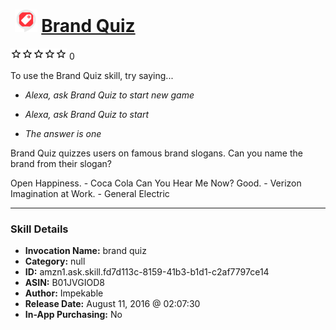 # &nbsp;<img src="skill_icon" alt="Brand Quiz icon" width="36"> [Brand Quiz](http://alexa.amazon.com/#skills/amzn1.ask.skill.fd7d113c-8159-41b3-b1d1-c2af7797ce14)
![0 stars](../../images/ic_star_border_black_18dp_1x.png)![0 stars](../../images/ic_star_border_black_18dp_1x.png)![0 stars](../../images/ic_star_border_black_18dp_1x.png)![0 stars](../../images/ic_star_border_black_18dp_1x.png)![0 stars](../../images/ic_star_border_black_18dp_1x.png) 0

To use the Brand Quiz skill, try saying...

* *Alexa, ask Brand Quiz to start new game*

* *Alexa, ask Brand Quiz to start*

* *The answer is one*

Brand Quiz quizzes users on famous brand slogans. Can you name the brand from their slogan?

Open Happiness. - Coca Cola
Can You Hear Me Now? Good. - Verizon
Imagination at Work. - General Electric

***

### Skill Details

* **Invocation Name:** brand quiz
* **Category:** null
* **ID:** amzn1.ask.skill.fd7d113c-8159-41b3-b1d1-c2af7797ce14
* **ASIN:** B01JVGIOD8
* **Author:** Impekable
* **Release Date:** August 11, 2016 @ 02:07:30
* **In-App Purchasing:** No
